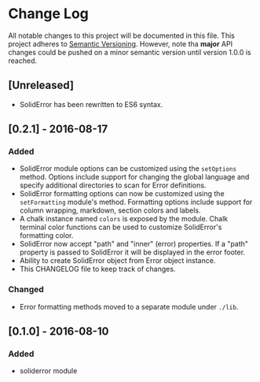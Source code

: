 # Change Log

All notable changes to this project will be documented in this file.
This project adheres to [Semantic Versioning](http://semver.org/). However, note tha **major** API changes could be pushed on a minor semantic version until version 1.0.0 is reached.

## [Unreleased]

- SolidError has been rewritten to ES6 syntax.

## [0.2.1] - 2016-08-17

### Added
- SolidError module options can be customized using the `setOptions` method. Options include support for changing the global language and specify additional
directories to scan for Error definitions.
- SolidError formatting options can now be customized using the `setFormatting` module's method. Formatting options include support for column wrapping, markdown, section colors and labels.
- A chalk instance named `colors` is exposed by the module. Chalk terminal color functions can be used to customize SolidError's formatting color.
- SolidError now accept "path" and "inner" (error) properties. If a "path"
  property is passed to SolidError it will be displayed in the error footer.
- Ability to create SolidError object from Error object instance.
- This CHANGELOG file to keep track of changes.


### Changed
- Error formatting methods moved to a separate module under `./lib`.

## [0.1.0] - 2016-08-10

### Added
- soliderror module
